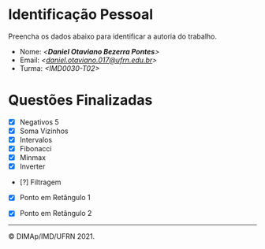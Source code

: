# Identificação Pessoal

Preencha os dados abaixo para identificar a autoria do trabalho.

- Nome: *\<__Daniel Otaviano Bezerra Pontes__>*
- Email: *\<daniel.otaviano.017@ufrn.edu.br>*
- Turma: *\<IMD0030-T02>*

# Questões Finalizadas

- [x] Negativos 5
- [x] Soma Vizinhos
- [x] Intervalos
- [x] Fibonacci
- [x] Minmax 
- [x] Inverter
- [?] Filtragem
- [x] Ponto em Retângulo 1
- [x] Ponto em Retângulo 2


--------
&copy; DIMAp/IMD/UFRN 2021.
